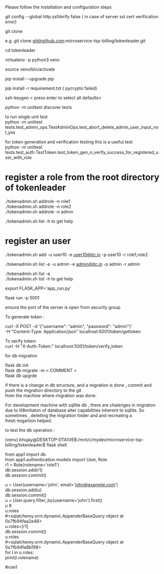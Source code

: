 Please follow the installation and configuration steps  

git config --global http.sslVerify false ( in case of server ssl cert verification error)  

git clone <your project>      

e.g.   git clone  git@github.com:microservice-tsp-billing/tokenleader.git  

cd tokenleader    

virtualenv -p python3 venv  

source venv/bin/activate  

pip install --upgrade pip  

pip install -r requirement.txt ( pycrypto failed)    

ssh-keygen < press enter to select all defaults>    

python -m unittest discover tests    

to run single unit test  
python -m unittest tests.test_admin_ops.TestAdminOps.test_abort_delete_admin_user_input_not_yes  

for token generation and verification  testing this is a useful test  
python -m unittest tests.test_auth.TestToken.test_token_gen_n_verify_success_for_registered_user_with_role   

register a role from the root directory of  tokenleader
========================================

./tokenadmin.sh addrole -n role1  
./tokenadmin.sh addrole -n role2  
./tokenadmin.sh addrole -n admin  

 ./tokenadmin.sh list  -h to get help  


register an  user 
=====================
./tokenadmin.sh add  -u user10 -e user10@itc.in -p user10 -r role1,role2    

 ./tokenadmin.sh list  -a  -u admin -e admin@itc.in -p admin   -r admin  
 
  ./tokenadmin.sh list  -a    
 ./tokenadmin.sh list  -h to get help  




export FLASK_APP='app_run.py'  

flask run -p 5001  

ensure  the port  of the server is open from security group  


To generate token :  

curl -X POST -d '{"username": "admin", "password": "admin"}'  \
-H "Content-Type: Application/json"  localhost:5001/token/gettoken

To verify token:  
 curl -H  "X-Auth-Token:<paste toekn here>"  localhost:5001/token/verify_token  


for db migration   

flask db init   
flask db migrate -m < COMMENT >  
flask db upgrde   

if there is a change in db structure, and a migration is done , commit and push the migration directory to the git  
from the  machine where migration was done.  

For  development machine with sqllite db , there are chalenges in migration due to lil8mitiaton of database
alter capabilities inherent to sqllite. So sometimes , delelting the migration folder and and  recreating a   
fresh migartion helped.

to test the db operation  :  

(venv) bhujay@DESKTOP-DTA1VEB:/mnt/c/mydev/microservice-tsp-billing/tokenleader$ flask shell

from app1 import db  
from app1.authentication.models import User, Role  
r1 = Role(rolename='role1')  
db.session.add(r1)  
db.session.commit()  

u = User(username='john', email='john@example.com')  
db.session.add(u)  
db.session.commit()  
u = User.query.filter_by(username='john').first()  
u
#<User john>  
u.roles  
#<sqlalchemy.orm.dynamic.AppenderBaseQuery object at 0x7fb94faa2e48>  
u.roles=[r1]  
db.session.commit()  
u.roles  
#<sqlalchemy.orm.dynamic.AppenderBaseQuery object at 0x7fb94fa8bf98>  
for l in u.roles:  
    print(l.rolename)  

#role1  




